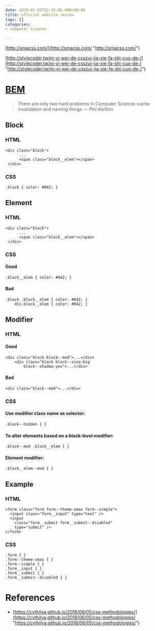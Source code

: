 ```yaml
---
date: 2019-07-03T02:35:06.000+00:00
title: official website review
tags: []
categories:
- computer science

---
```

[http://smacss.com/](http://smacss.com/ "http://smacss.com/")

[http://stylecoder.tw/ni-yi-wei-de-csszui-jia-xie-fa-shi-cuo-de-/](http://stylecoder.tw/ni-yi-wei-de-csszui-jia-xie-fa-shi-cuo-de-/ "http://stylecoder.tw/ni-yi-wei-de-csszui-jia-xie-fa-shi-cuo-de-/")

# [BEM](http://getbem.com/naming/)

> There are only two hard problems in Computer Science: cache invalidation and naming things — _Phil Karlton_

## Block

### HTML

    <div class="block">
          ...
          <span class="block__elem"></span>
     </div>

### CSS

    .block { color: #042; }

## Element

### HTML

    <div class="block">
    	  ...
    	  <span class="block__elem"></span>
     </div>

### CSS

#### Good

    .block__elem { color: #042; }

#### Bad

    .block .block__elem { color: #042; }
        div.block__elem { color: #042; }

## Modifier

### HTML

#### Good

    <div class="block block--mod">...</div>
        <div class="block block--size-big
            block--shadow-yes">...</div>

#### Bad

    <div class="block--mod">...</div>

### CSS

#### Use modifier class name as selector:

    .block--hidden { }

#### To alter elements based on a block-level modifier:

    .block--mod .block__elem { }

#### Element modifier:

    .block__elem--mod { }

## Example

### HTML

    <form class="form form--theme-xmas form--simple">
      <input class="form__input" type="text" />
      <input
        class="form__submit form__submit--disabled"
        type="submit" />
    </form>

### CSS

    .form { }
    .form--theme-xmas { }
    .form--simple { }
    .form__input { }
    .form__submit { }
    .form__submit--disabled { }

# References

* [https://cythilya.github.io/2018/06/05/css-methodologies/](https://cythilya.github.io/2018/06/05/css-methodologies/ "https://cythilya.github.io/2018/06/05/css-methodologies/")